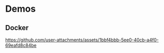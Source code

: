 # Demos

## Docker

https://github.com/user-attachments/assets/1bbf4bbb-5ee0-40cb-a4f0-69eafd8c84be

